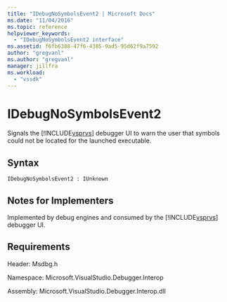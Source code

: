 ```yaml
---
title: "IDebugNoSymbolsEvent2 | Microsoft Docs"
ms.date: "11/04/2016"
ms.topic: reference
helpviewer_keywords:
  - "IDebugNoSymbolsEvent2 interface"
ms.assetid: f6fb6388-47f6-4385-9ad5-95d62f9a7592
author: "gregvanl"
ms.author: "gregvanl"
manager: jillfra
ms.workload:
  - "vssdk"
---
```

# IDebugNoSymbolsEvent2
Signals the [!INCLUDE[vsprvs](../../../code-quality/includes/vsprvs_md.md)] debugger UI to warn the user that symbols could not be located for the launched executable.

## Syntax

```
IDebugNoSymbolsEvent2 : IUnknown
```

## Notes for Implementers
 Implemented by debug engines and consumed by the [!INCLUDE[vsprvs](../../../code-quality/includes/vsprvs_md.md)] debugger UI.

## Requirements
 Header: Msdbg.h

 Namespace: Microsoft.VisualStudio.Debugger.Interop

 Assembly: Microsoft.VisualStudio.Debugger.Interop.dll